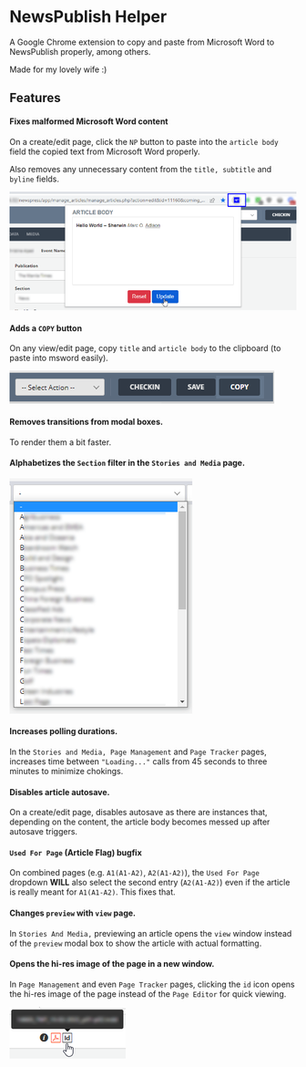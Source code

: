 # NewsPublish Helper

A Google Chrome extension to copy and paste from Microsoft Word to NewsPublish
properly, among others.

Made for my lovely wife :)

## Features

#### Fixes malformed Microsoft Word content

On a create/edit page, click the `NP` button to paste into the `article body` field
the copied text from Microsoft Word properly.

Also removes any unnecessary content from the `title, subtitle` and `byline` fields.

![](screenshots/01.png)

#### Adds a `COPY` button

On any view/edit page, copy `title` and `article body` to the clipboard (to paste
into msword easily).

![](screenshots/02.png)

#### Removes transitions from modal boxes.

To render them a bit faster.

#### Alphabetizes the `Section` filter in the `Stories and Media` page.

![](screenshots/03.png)

#### Increases polling durations.

In the `Stories and Media, Page Management` and `Page Tracker` pages, increases
time between `"Loading..."` calls from 45 seconds to three minutes to minimize
chokings.

#### Disables article autosave.

On a create/edit page, disables autosave as there are instances that, depending
on the content, the article body becomes messed up after autosave triggers.

#### `Used For Page` (Article Flag) bugfix

On combined pages (e.g. `A1(A1-A2)`, `A2(A1-A2)`), the `Used For Page` dropdown
**WILL** also select the second entry (`A2(A1-A2)`) even if the article is really
meant for `A1(A1-A2)`. This fixes that.

#### Changes `preview` with `view` page.

In `Stories And Media,` previewing an article opens the `view` window instead of
the `preview` modal box to show the article with actual formatting.

#### Opens the hi-res image of the page in a new window.

In `Page Management` and even `Page Tracker` pages, clicking the `id` icon opens
the hi-res image of the page instead of the `Page Editor` for quick viewing.

![](screenshots/04.png)
